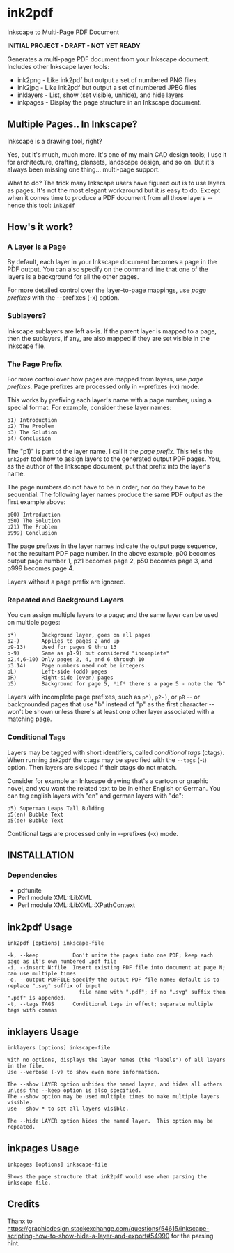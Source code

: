 # ink2pdf
Inkscape to Multi-Page PDF Document

**INITIAL PROJECT - DRAFT - NOT YET READY**

Generates a multi-page PDF document from your Inkscape document.
Includes other Inkscape layer tools:

-  ink2png   - Like ink2pdf but output a set of numbered PNG files
-  ink2jpg   - Like ink2pdf but output a set of numbered JPEG files
-  inklayers - List, show (set visible, unhide), and hide layers
-  inkpages  - Display the page structure in an Inkscape document.

## Multiple Pages.. In Inkscape?

Inkscape is a drawing tool, right?

Yes, but it's much, much more.  It's one of my main CAD design tools;
I use it for architecture, drafting, plansets, landscape design, and
so on.  But it's always been missing one thing... multi-page support.

What to do? The trick many Inkscape users have figured out is to 
use layers as pages.  It's not the most elegant workaround but
it *is* easy to do.  Except when it comes time to produce
a PDF document from all those layers -- hence this tool: `ink2pdf`

## How's it work?

### A Layer is a Page

By default, each layer in your Inkscape document becomes a page
in the PDF output.  You can also specify on the command line that
one of the layers is a background for all the other pages. 

For more detailed control over the layer-to-page mappings,
use *page prefixes* with the --prefixes (-x) option.

### Sublayers?

Inkscape sublayers are left as-is.  If the parent layer is mapped
to a page, then the sublayers, if any, are also mapped if they are
set visible in the Inkscape file.

### The Page Prefix

For more control over how pages are mapped from layers, use *page prefixes*.
Page prefixes are processed only in --prefixes (-x) mode.

This works by prefixing each layer's name with a page number, using a special format.
For example, consider these layer names:

    p1) Introduction
    p2) The Problem
    p3) The Solution
    p4) Conclusion

The "p1)" is part of the layer name.  I call it the *page prefix*.
This tells the `ink2pdf` tool how to assign layers to the generated output PDF pages.
You, as the author of the Inkscape document, put that prefix into the layer's name.

The page numbers do not have to be in order, nor do they have to be sequential.
The following layer names produce the same PDF output as the first example above:

    p00) Introduction
    p50) The Solution
    p21) The Problem
    p999) Conclusion

The page prefixes in the layer names indicate the output page sequence, 
not the resultant PDF page number. 
In the above example, p00 becomes output page number 1, p21 becomes page 2,
p50 becomes page 3, and p999 becomes page 4.

Layers without a page prefix are ignored.

### Repeated and Background Layers

You can assign multiple layers to a page; and the same layer can be used on multiple pages:

    p*)        Background layer, goes on all pages
    p2-)       Applies to pages 2 and up
    p9-13)     Used for pages 9 thru 13
    p-9)       Same as p1-9) but considered "incomplete"
    p2,4,6-10) Only pages 2, 4, and 6 through 10
    p3.14)     Page numbers need not be integers
    pL)        Left-side (odd) pages
    pR)        Right-side (even) pages 
    b5)        Background for page 5, *if* there's a page 5 - note the "b"
    
Layers with incomplete page prefixes, such as `p*)`, `p2-)`, or `pR` --
or backgrounded pages that use "b" instead of "p" as the first character --
won't be shown unless there's at least one other layer associated with
a matching page.

### Conditional Tags

Layers may be tagged with short identifiers, called *conditional tags* (ctags).
When running `ink2pdf` the ctags may be specified with the `--tags` (-t) option.
Then layers are skipped if their ctags do not match.

Consider for example an Inkscape drawing that's a cartoon or graphic novel, 
and you want the related text to be in either English or German.
You can tag english layers with "en" and german layers with "de":

    p5) Superman Leaps Tall Bulding
    p5(en) Bubble Text
    p5(de) Bubble Text

Contitional tags are processed only in --prefixes (-x) mode.

## INSTALLATION

### Dependencies

* pdfunite
* Perl module XML::LibXML
* Perl module XML::LibXML::XPathContext

## ink2pdf Usage
```
ink2pdf [options] inkscape-file

-k, --keep           Don't unite the pages into one PDF; keep each page as it's own numbered .pdf file
-i, --insert N:file  Insert existing PDF file into document at page N; can use multiple times
-o, --output PDFFILE Specify the output PDF file name; default is to replace ".svg" suffix of input
                       file name with ".pdf"; if no ".svg" suffix then ".pdf" is appended.
-t, --tags TAGS      Conditional tags in effect; separate multiple tags with commas
```

## inklayers Usage
```
inklayers [options] inkscape-file

With no options, displays the layer names (the "labels") of all layers in the file.
Use --verbose (-v) to show even more information.

The --show LAYER option unhides the named layer, and hides all others unless the --keep option is also specified.
The --show option may be used multiple times to make multiple layers visible.
Use --show * to set all layers visible.

The --hide LAYER option hides the named layer.  This option may be repeated.

```

## inkpages Usage
```
inkpages [options] inkscape-file

Shows the page structure that ink2pdf would use when parsing the inkscape file.

```

## Credits

Thanx to https://graphicdesign.stackexchange.com/questions/54615/inkscape-scripting-how-to-show-hide-a-layer-and-export#54990 for the parsing hint.
